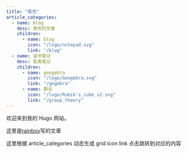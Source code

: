 ```yaml
---
title: "首页"
article_categories:
  - name: blog
    desc: 我写的文章
    children:
      - name: blog
        icon: "/logo/notepad.svg"
        link: "/blog"
  - name: 读书笔记
    desc: 各类笔记
    children:
      - name: geogebra
        icon: "/logo/Geogebra.svg"
        link: "/gegebra"
      - name: 群论
        icon: "/logo/Rubik's_cube_v2.svg"
        link: "/group_theory"
---
```

欢迎来到我的 Hugo 网站。

这里是[rainboy](https://github.com/rainboylvx)写的文章




这里根据 article_categories 动态生成 grid icon link 点击跳转到对应的内容
